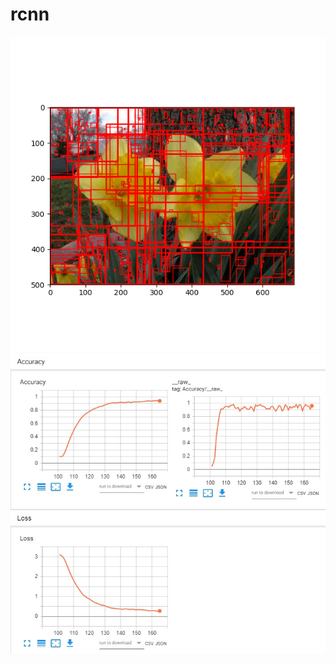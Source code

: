 # rcnn
![test](https://github.com/ald2004/rcnn/blob/master/Figure_4.png)
![loss](https://github.com/ald2004/rcnn/blob/master/Untitled.jpg)
